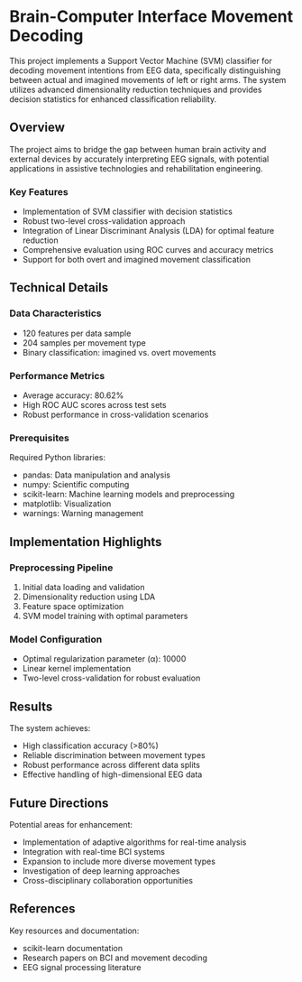 # Brain-Computer Interface Movement Decoding

This project implements a Support Vector Machine (SVM) classifier for decoding movement intentions from EEG data, specifically distinguishing between actual and imagined movements of left or right arms. The system utilizes advanced dimensionality reduction techniques and provides decision statistics for enhanced classification reliability.

## Overview

The project aims to bridge the gap between human brain activity and external devices by accurately interpreting EEG signals, with potential applications in assistive technologies and rehabilitation engineering.

### Key Features

- Implementation of SVM classifier with decision statistics
- Robust two-level cross-validation approach
- Integration of Linear Discriminant Analysis (LDA) for optimal feature reduction
- Comprehensive evaluation using ROC curves and accuracy metrics
- Support for both overt and imagined movement classification

## Technical Details

### Data Characteristics
- 120 features per data sample
- 204 samples per movement type
- Binary classification: imagined vs. overt movements

### Performance Metrics
- Average accuracy: 80.62%
- High ROC AUC scores across test sets
- Robust performance in cross-validation scenarios

### Prerequisites

Required Python libraries:
- pandas: Data manipulation and analysis
- numpy: Scientific computing
- scikit-learn: Machine learning models and preprocessing
- matplotlib: Visualization
- warnings: Warning management

## Implementation Highlights

### Preprocessing Pipeline
1. Initial data loading and validation
2. Dimensionality reduction using LDA
3. Feature space optimization
4. SVM model training with optimal parameters

### Model Configuration
- Optimal regularization parameter (α): 10000
- Linear kernel implementation
- Two-level cross-validation for robust evaluation

## Results

The system achieves:
- High classification accuracy (>80%)
- Reliable discrimination between movement types
- Robust performance across different data splits
- Effective handling of high-dimensional EEG data

## Future Directions

Potential areas for enhancement:
- Implementation of adaptive algorithms for real-time analysis
- Integration with real-time BCI systems
- Expansion to include more diverse movement types
- Investigation of deep learning approaches
- Cross-disciplinary collaboration opportunities

## References

Key resources and documentation:
- scikit-learn documentation
- Research papers on BCI and movement decoding
- EEG signal processing literature
